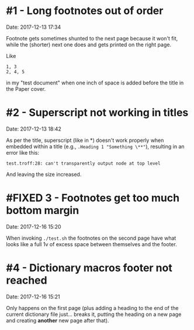 #1 - Long footnotes out of order
================================
Date: 2017-12-13 17:34

Footnote gets sometimes shunted to the next page because it won't fit,
while the (shorter) next one does and gets printed on the right page.

Like

    1, 3
    2, 4, 5

in my "test document" when one inch of space is added before the title
in the Paper cover.

#2 - Superscript not working in titles
======================================
Date: 2017-12-13 18:42

As per the title, superscript (like in \*) doesn't work properly when
embedded within a title (e.g., `.Heading 1 "Something \**"`), resulting
in an error like this:

    test.troff:28: can't transparently output node at top level

And leaving the size increased.

#FIXED 3 - Footnotes get too much bottom margin
===============================================
Date: 2017-12-16 15:20

When invoking `./test.sh` the footnotes on the second page have what
looks like a full 1v of excess space between themselves and the footer.

#4 - Dictionary macros footer not reached
=========================================
Date: 2017-12-16 15:21

Only happens on the first page (plus adding a heading to the end of the
current dictionary file just... breaks it, putting the heading on a new
page and creating **another** new page after that).
